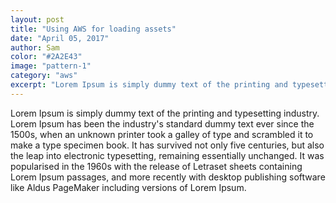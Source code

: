 ```yaml
---
layout: post
title: "Using AWS for loading assets"
date: "April 05, 2017"
author: Sam
color: "#2A2E43"
image: "pattern-1"
category: "aws"
excerpt: "Lorem Ipsum is simply dummy text of the printing and typesetting industry."
---
```


Lorem Ipsum is simply dummy text of the printing and typesetting industry. Lorem Ipsum has been the industry's standard dummy text ever since the 1500s, when an unknown printer took a galley of type and scrambled it to make a type specimen book. It has survived not only five centuries, but also the leap into electronic typesetting, remaining essentially unchanged. It was popularised in the 1960s with the release of Letraset sheets containing Lorem Ipsum passages, and more recently with desktop publishing software like Aldus PageMaker including versions of Lorem Ipsum.
